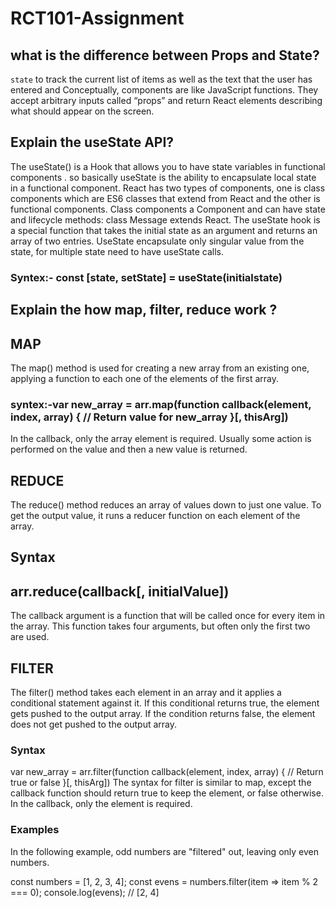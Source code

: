 # RCT101-Assignment
## what is the difference between Props and State? 
`state` to track the current list of items as well as the text that the user has entered and Conceptually, components are like JavaScript functions. They accept arbitrary inputs called “props” and return React elements describing what should appear on the screen.
## Explain the useState API?
The useState() is a Hook that allows you to have state variables in functional components . so basically useState is the ability to encapsulate local state in a functional component. React has two types of components, one is class components which are ES6 classes that extend from React and the other is functional components. Class components a Component and can have state and lifecycle methods: class Message extends React. The  useState hook is a special function that takes the initial state as an argument and returns an array of two entries.  UseState encapsulate only singular value from the state, for multiple state need to have useState calls.
### Syntex:- const [state, setState] = useState(initialstate)
## Explain the how map, filter, reduce work  ?
 ## MAP 
 The map() method is used for creating a new array from an existing one, applying a function to each one of the elements of the first array.
### syntex:-var new_array = arr.map(function callback(element, index, array) { // Return value for new_array  }[, thisArg])
In the callback, only the array element is required. Usually some action is performed on the value and then a new value is returned.
## REDUCE
The reduce() method reduces an array of values down to just one value. To get the output value, it runs a reducer function on each element of the array.

## Syntax
## arr.reduce(callback[, initialValue])
The callback argument is a function that will be called once for every item in the array. This function takes four arguments, but often only the first two are used.
## FILTER
The filter() method takes each element in an array and it applies a conditional statement against it. If this conditional returns true, the element gets pushed to the output array. If the condition returns false, the element does not get pushed to the output array.

### Syntax
var new_array = arr.filter(function callback(element, index, array) {
    // Return true or false
}[, thisArg])
The syntax for filter is similar to map, except the callback function should return true to keep the element, or false otherwise. In the callback, only the element is required.

### Examples
In the following example, odd numbers are "filtered" out, leaving only even numbers.


const numbers = [1, 2, 3, 4];
const evens = numbers.filter(item => item % 2 === 0);
console.log(evens); // [2, 4]

